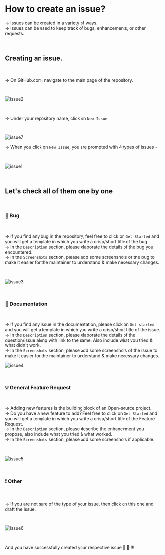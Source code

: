 # How to create an issue?

-> Issues can be created in a variety of ways.
<br>
-> Issues can be used to keep track of bugs, enhancements, or other requests.

<br>

## Creating an issue.

<br>

-> On GitHub.com, navigate to the main page of the repository.

<br>

![issue2](https://user-images.githubusercontent.com/84350895/173595922-6b83fbee-8437-4fa9-a4cf-b53cf226087a.png)

<br>

-> Under your repository name, click on `New Issue`

<br>

![issue7](https://user-images.githubusercontent.com/84350895/173595977-0b5b03f7-b2a9-45c9-84e8-5972a27eba6e.png)
<br>

-> When you click on `New Issue`, you are prompted with 4 types of issues -

<br>

![issue1](https://user-images.githubusercontent.com/84350895/173596009-9e56b9dd-561e-4502-a9d1-7fc5a9e7aa41.png)

<br>

## Let's check all of them one by one

<br>

### 🐛 Bug

<br>

-> If you find any bug in the repository, feel free to click on `Get Started` and you will get a template in which you write a crisp/short title of the bug.
<br>
-> In the `Description` section, please elaborate the details of the bug you encountered.
<br>
-> In the `Screenshots` section, please add some screenshots of the bug to make it easier for the maintainer to understand & make necessary changes.

<br>

![issue3](https://user-images.githubusercontent.com/84350895/173596055-ee4d6cbe-45fc-45a8-ba29-35ee3acb5516.png)

<br>

### 📄 Documentation

<br>

-> If you find any issue in the documentation, please click on `Get started` and you will get a template in which you write a crisp/short title of the issue.
<br>
-> In the `Description` section, please elaborate the details of the question/issue along with link to the same. Also include what you tried & what didn't work.
<br>
-> In the `Screenshots` section, please add some screenshots of the issue to make it easier for the maintainer to understand & make necessary changes.
<br>

![issue4](https://user-images.githubusercontent.com/84350895/173596093-0e6961a0-92f1-4f3c-9261-67e7661d485f.png)

<br>

### 💡 General Feature Request

<br>

-> Adding new features is the building block of an Open-source project.
<br>
-> Do you have a new feature to add? Feel free to click on `Get Started` and you will get a template in which you write a crisp/short title of the Feature Request.
<br>
-> In the `Description` section, please describe the enhancement you propose, also include what you tried & what worked.
<br>
-> In the `Screenshots` section, please add some screenshots if applicable.


<br>

![issue5](https://user-images.githubusercontent.com/84350895/173596203-4c4a462a-9c9a-4f5e-a39e-1cbfd2cab63a.png)

<br>

### ❗ Other
<br>

-> If you are not sure of the type of your issue, then click on this one and draft the issue.

<br>

![issue6](https://user-images.githubusercontent.com/84350895/173596266-9a418a3b-01fd-4195-b106-c37f99a8240e.png)

<br>

And you have successfully created your respective issue 🥳 🥳!!!!

